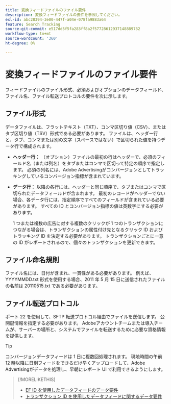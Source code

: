 ```yaml
---
title: 変換フィードファイルのファイル要件
description: 変換フィードファイルの要件を参照してください。
exl-id: abc28394-3e00-447f-a04e-078fa9883a64
feature: Search Tracking
source-git-commit: e517dd5f5fa283ff8a2f57728612937148889732
workflow-type: tm+mt
source-wordcount: '360'
ht-degree: 0%

---
```


# 変換フィードファイルのファイル要件

フィードファイルのファイル形式、必須およびオプションのデータフィールド、ファイル名、ファイル転送プロトコルの要件を次に示します。

## ファイル形式

データファイルは、フラットテキスト（TXT）、コンマ区切り値（CSV）、またはタブ区切り値（TSV）形式である必要があります。 ファイルは、ヘッダー行と、タブ、コンマまたは別の文字（スペースではない）で区切られた値を持つデータ行で構成されます。

* **ヘッダー行：** （オプション）ファイルの最初の行はヘッダーで、必須のフィールド名（または列名）をタブまたはコンマで区切って特定の順序で指定します。 必須の列名には、Adobe Advertisingがコンバージョンとしてトラッキングしているコンバージョン指標が含まれています。

* **データ行：** 以降の各行には、ヘッダーと同じ順序で、タブまたはコンマで区切られたデータフィールドが含まれます。 最初のレコードがヘッダーでない場合、各データ行には、指定順序ですべてのフィールドが含まれている必要があります。 すべての ID とコンバージョン指標の値は英数字にする必要があります。

  1 つまたは複数の広告に対する複数のクリックが 1 つのトランザクションにつながる場合は、トランザクションの属性付け先となるクリック ID およびトラッキング ID を決定する必要があります。 トランザクションごとに一意の ID がレポートされるので、個々のトランザクションを更新できます。

## ファイル命名規則

ファイル名には、日付が含まれ、一貫性がある必要があります。 例えば、YYYYMMDD.txt 形式を使用する場合、2011 年 5 月 15 日に送信されたファイルの名前は 20110515.txt である必要があります。

## ファイル転送プロトコル

ポート 22 を使用して、SFTP 転送プロトコル経由でファイルを送信します。 公開鍵情報を指定する必要があります。  Adobeアカウントチームまたは導入チームが、サーバーの場所と、システムでファイルを転送するために必要な資格情報を提供します。

>[!TIP]
>
>コンバージョンデータフィードは 1 日に複数回処理されます。 現地時間の午前 12 時以降に日別フィードをできるだけ早くアップロードして、Adobe Advertisingがデータを処理し、早朝にレポート UI で利用できるようにします。

>[!MORELIKETHIS]
>
>* [EF ID を使用したデータフィードのデータ要件 ](/help/search-social-commerce/tracking/feed-ef-id-data-requirements.md)
>* [ トランザクション ID を使用したデータフィードに関するデータ要件 ](/help/search-social-commerce/tracking/feed-transaction-id-data-requirements.md)
